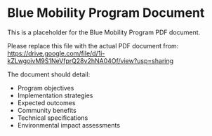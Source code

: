 # Blue Mobility Program Document

This is a placeholder for the Blue Mobility Program PDF document.

Please replace this file with the actual PDF document from:
https://drive.google.com/file/d/1i-kZLwgoivM9S1NeVfprQ28v2hNA04Of/view?usp=sharing

The document should detail:
- Program objectives
- Implementation strategies
- Expected outcomes
- Community benefits
- Technical specifications
- Environmental impact assessments
